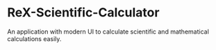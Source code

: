 # ReX-Scientific-Calculator
An application with modern UI to calculate scientific and mathematical calculations easily.
